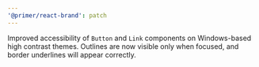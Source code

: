 ```yaml
---
'@primer/react-brand': patch
---
```


Improved accessibility of `Button` and `Link` components on Windows-based high contrast themes. Outlines are now visible only when focused, and border underlines will appear correctly.

